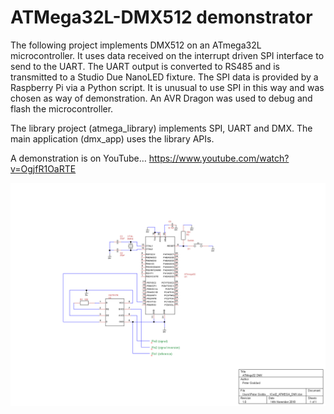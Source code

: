 # ATMega32L-DMX512 demonstrator

The following project implements DMX512 on an ATmega32L microcontroller. It uses data received on the interrupt driven SPI interface to send to the UART. The UART output is converted to RS485 and is transmitted to a Studio Due NanoLED fixture. The SPI data is provided by a Raspberry Pi via a Python script. It is unusual to use SPI in this way and was chosen as way of demonstration.
An AVR Dragon was used to debug and flash the microcontroller. 

The library project (atmega_library) implements SPI, UART and DMX. 
The main application (dmx_app) uses the library APIs.

A demonstration is on YouTube…
https://www.youtube.com/watch?v=OgjfR1OaRTE

![alt text](https://github.com/I-Kermit/ATMega32L-DMX512/blob/master/ATMEGA_DMX.png "Schematic")
